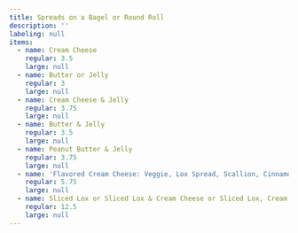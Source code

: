 ```yaml
---
title: Spreads on a Bagel or Round Roll
description: ''
labeling: null
items:
  - name: Cream Cheese
    regular: 3.5
    large: null
  - name: Butter or Jelly
    regular: 3
    large: null
  - name: Cream Cheese & Jelly
    regular: 3.75
    large: null
  - name: Butter & Jelly
    regular: 3.5
    large: null
  - name: Peanut Butter & Jelly
    regular: 3.75
    large: null
  - name: 'Flavored Cream Cheese: Veggie, Lox Spread, Scallion, Cinnamon Raisin Walnut Cranberry'
    regular: 5.75
    large: null
  - name: Sliced Lox or Sliced Lox & Cream Cheese or Sliced Lox, Cream Cheese, Tomato & Onion
    regular: 12.5
    large: null
---
```


